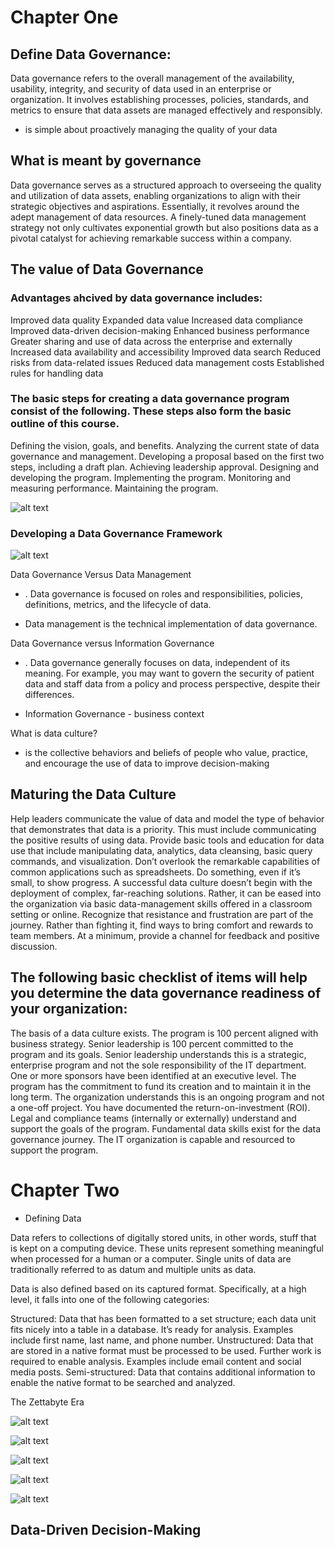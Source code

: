 # Chapter One


##  Define Data Governance:
Data governance refers to the overall management of the availability, usability, integrity, and security of data used in an enterprise or organization. It involves establishing processes, policies, standards, and metrics to ensure that data assets are managed effectively and responsibly.

- is simple about proactively managing the quality of your data

## What is meant by governance


Data governance serves as a structured approach to overseeing the quality and utilization of data assets, enabling organizations to align with their strategic objectives and aspirations. Essentially, it revolves around the adept management of data resources. A finely-tuned data management strategy not only cultivates exponential growth but also positions data as a pivotal catalyst for achieving remarkable success within a company.

## The value of Data Governance

### Advantages ahcived by data governance includes: 

Improved data quality
Expanded data value
Increased data compliance
Improved data-driven decision-making
Enhanced business performance
Greater sharing and use of data across the enterprise and externally
Increased data availability and accessibility
Improved data search
Reduced risks from data-related issues
Reduced data management costs
Established rules for handling data

### The basic steps for creating a data governance program consist of the following. These steps also form the basic outline of this course.

Defining the vision, goals, and benefits.
Analyzing the current state of data governance and management.
Developing a proposal based on the first two steps, including a draft plan.
Achieving leadership approval.
Designing and developing the program.
Implementing the program.
Monitoring and measuring performance.
Maintaining the program.

![alt text](image.png)

### Developing a Data Governance Framework

![alt text](image-1.png)

Data Governance Versus Data Management

* . Data governance is focused on roles and responsibilities, policies, definitions, metrics, and the lifecycle of data. 

* Data management is the technical implementation of data governance.

Data Governance versus Information Governance

* . Data governance generally focuses on data, independent of its meaning. For example, you may want to govern the security of patient data and staff data from a policy and process perspective, despite their differences.

* Information Governance - business context

What is data culture?

* is the collective behaviors and beliefs of people who value, practice, and encourage the use of data to improve decision-making

## Maturing the Data Culture

Help leaders communicate the value of data and model the type of behavior that demonstrates that data is a priority. This must include communicating the positive results of using data.
Provide basic tools and education for data use that include manipulating data, analytics, data cleansing, basic query commands, and visualization. Don’t overlook the remarkable capabilities of common applications such as spreadsheets.
Do something, even if it’s small, to show progress. A successful data culture doesn’t begin with the deployment of complex, far-reaching solutions. Rather, it can be eased into the organization via basic data-management skills offered in a classroom setting or online.
Recognize that resistance and frustration are part of the journey. Rather than fighting it, find ways to bring comfort and rewards to team members. At a minimum, provide a channel for feedback and positive discussion.

## The following basic checklist of items will help you determine the data governance readiness of your organization:

The basis of a data culture exists.
The program is 100 percent aligned with business strategy.
Senior leadership is 100 percent committed to the program and its goals.
Senior leadership understands this is a strategic, enterprise program and not the sole responsibility of the IT department.
One or more sponsors have been identified at an executive level.
The program has the commitment to fund its creation and to maintain it in the long term.
The organization understands this is an ongoing program and not a one-off project.
You have documented the return-on-investment (ROI).
Legal and compliance teams (internally or externally) understand and support the goals of the program.
Fundamental data skills exist for the data governance journey.
The IT organization is capable and resourced to support the program.

# Chapter Two

* Defining Data

Data refers to collections of digitally stored units, in other words, stuff that is kept on a computing device. These units represent something meaningful when processed for a human or a computer. Single units of data are traditionally referred to as datum and multiple units as data. 

Data is also defined based on its captured format. Specifically, at a high level, it falls into one of the following categories:

Structured: Data that has been formatted to a set structure; each data unit fits nicely into a table in a database. It’s ready for analysis. Examples include first name, last name, and phone number.
Unstructured: Data that are stored in a native format must be processed to be used. Further work is required to enable analysis. Examples include email content and social media posts.
Semi-structured: Data that contains additional information to enable the native format to be searched and analyzed.


The Zettabyte Era

![alt text](image-3.png)


![alt text](image-2.png)

![alt text](image-4.png)


![alt text](image-5.png)

![alt text](image-6.png)

## Data-Driven Decision-Making






